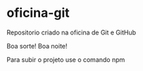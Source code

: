 # oficina-git
Repositorio criado na oficina de Git e GitHub

Boa sorte!
Boa noite!

Para subir o projeto use o comando  npm
